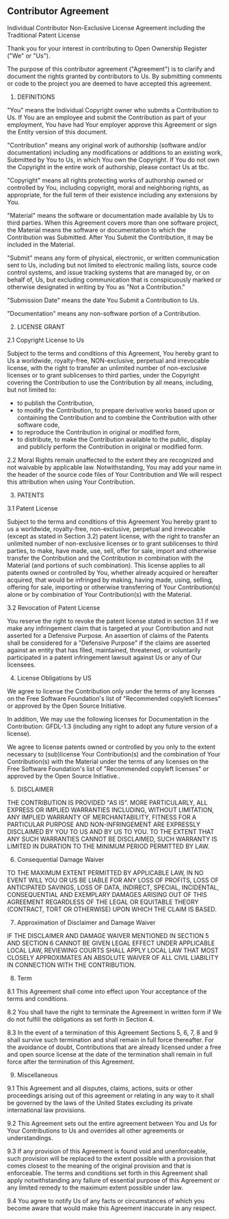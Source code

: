 ## Contributor Agreement

Individual Contributor Non-Exclusive License Agreement including the Traditional Patent License 

Thank you for your interest in contributing to Open Ownership Register ("We" or "Us").

The purpose of this contributor agreement ("Agreement") is to clarify and document the rights granted by contributors to Us. By submitting comments or code to the project you are deemed to have accepted this agreement. 

1. DEFINITIONS

"You" means the Individual Copyright owner who submits a Contribution to Us. If You are an employee and submit the Contribution as part of your employment, You have had Your employer approve this Agreement or sign the Entity version of this document.

"Contribution" means any original work of authorship (software and/or documentation) including any modifications or additions to an existing work, Submitted by You to Us, in which You own the Copyright. If You do not own the Copyright in the entire work of authorship, please contact Us at tbc.

"Copyright" means all rights protecting works of authorship owned or controlled by You, including copyright, moral and neighboring rights, as appropriate, for the full term of their existence including any extensions by You.

"Material" means the software or documentation made available by Us to third parties. When this Agreement covers more than one software project, the Material means the software or documentation to which the Contribution was Submitted. After You Submit the Contribution, it may be included in the Material.

"Submit" means any form of physical, electronic, or written communication sent to Us, including but not limited to electronic mailing lists, source code control systems, and issue tracking systems that are managed by, or on behalf of, Us, but excluding communication that is conspicuously marked or otherwise designated in writing by You as "Not a Contribution."

"Submission Date" means the date You Submit a Contribution to Us.

"Documentation" means any non-software portion of a Contribution.

2. LICENSE GRANT

2.1 Copyright License to Us

Subject to the terms and conditions of this Agreement, You hereby grant to Us a worldwide, royalty-free, NON-exclusive, perpetual and irrevocable license, with the right to transfer an unlimited number of non-exclusive licenses or to grant sublicenses to third parties, under the Copyright covering the Contribution to use the Contribution by all means, including, but not limited to:

* to publish the Contribution,
* to modify the Contribution, to prepare derivative works based upon or containing the Contribution and to combine the Contribution with other software code,
* to reproduce the Contribution in original or modified form,
* to distribute, to make the Contribution available to the public, display and publicly perform the Contribution in original or modified form.

2.2 Moral Rights remain unaffected to the extent they are recognized and not waivable by applicable law. Notwithstanding, You may add your name in the header of the source code files of Your Contribution and We will respect this attribution when using Your Contribution.

3. PATENTS

3.1 Patent License

Subject to the terms and conditions of this Agreement You hereby grant to us a worldwide, royalty-free, non-exclusive, perpetual and irrevocable (except as stated in Section 3.2) patent license, with the right to transfer an unlimited number of non-exclusive licenses or to grant sublicenses to third parties, to make, have made, use, sell, offer for sale, import and otherwise transfer the Contribution and the Contribution in combination with the Material (and portions of such combination). This license applies to all patents owned or controlled by You, whether already acquired or hereafter acquired, that would be infringed by making, having made, using, selling, offering for sale, importing or otherwise transferring of Your Contribution(s) alone or by combination of Your Contribution(s) with the Material.

3.2 Revocation of Patent License

You reserve the right to revoke the patent license stated in section 3.1 if we make any infringement claim that is targeted at your Contribution and not asserted for a Defensive Purpose. An assertion of claims of the Patents shall be considered for a "Defensive Purpose" if the claims are asserted against an entity that has filed, maintained, threatened, or voluntarily participated in a patent infringement lawsuit against Us or any of Our licensees.

4. License Obligations by US

We agree to license the Contribution only under the terms of any licenses on the Free Software Foundation's list of "Recommended copyleft licenses" or approved by the Open Source Initiative.

In addition, We may use the following licenses for Documentation in the Contribution: GFDL-1.3 (including any right to adopt any future version of a license).

We agree to license patents owned or controlled by you only to the extent necessary to (sub)license Your Contribution(s) and the combination of Your Contribution(s) with the Material under the terms of any licenses on the Free Software Foundation's list of "Recommended copyleft licenses" or approved by the Open Source Initiative..

5. DISCLAIMER

THE CONTRIBUTION IS PROVIDED "AS IS". MORE PARTICULARLY, ALL EXPRESS OR IMPLIED WARRANTIES INCLUDING, WITHOUT LIMITATION, ANY IMPLIED WARRANTY OF MERCHANTABILITY, FITNESS FOR A PARTICULAR PURPOSE AND NON-INFRINGEMENT ARE EXPRESSLY DISCLAIMED BY YOU TO US AND BY US TO YOU. TO THE EXTENT THAT ANY SUCH WARRANTIES CANNOT BE DISCLAIMED, SUCH WARRANTY IS LIMITED IN DURATION TO THE MINIMUM PERIOD PERMITTED BY LAW.

6. Consequential Damage Waiver

TO THE MAXIMUM EXTENT PERMITTED BY APPLICABLE LAW, IN NO EVENT WILL YOU OR US BE LIABLE FOR ANY LOSS OF PROFITS, LOSS OF ANTICIPATED SAVINGS, LOSS OF DATA, INDIRECT, SPECIAL, INCIDENTAL, CONSEQUENTIAL AND EXEMPLARY DAMAGES ARISING OUT OF THIS AGREEMENT REGARDLESS OF THE LEGAL OR EQUITABLE THEORY (CONTRACT, TORT OR OTHERWISE) UPON WHICH THE CLAIM IS BASED.

7. Approximation of Disclaimer and Damage Waiver

IF THE DISCLAIMER AND DAMAGE WAIVER MENTIONED IN SECTION 5 AND SECTION 6 CANNOT BE GIVEN LEGAL EFFECT UNDER APPLICABLE LOCAL LAW, REVIEWING COURTS SHALL APPLY LOCAL LAW THAT MOST CLOSELY APPROXIMATES AN ABSOLUTE WAIVER OF ALL CIVIL LIABILITY IN CONNECTION WITH THE CONTRIBUTION.

8. Term

8.1 This Agreement shall come into effect upon Your acceptance of the terms and conditions.

8.2 You shall have the right to terminate the Agreement in written form if We do not fulfill the obligations as set forth in Section 4.

8.3 In the event of a termination of this Agreement Sections 5, 6, 7, 8 and 9 shall survive such termination and shall remain in full force thereafter. For the avoidance of doubt, Contributions that are already licensed under a free and open source license at the date of the termination shall remain in full force after the termination of this Agreement.

9. Miscellaneous

9.1 This Agreement and all disputes, claims, actions, suits or other proceedings arising out of this agreement or relating in any way to it shall be governed by the laws of the United States excluding its private international law provisions.

9.2 This Agreement sets out the entire agreement between You and Us for Your Contributions to Us and overrides all other agreements or understandings.

9.3 If any provision of this Agreement is found void and unenforceable, such provision will be replaced to the extent possible with a provision that comes closest to the meaning of the original provision and that is enforceable. The terms and conditions set forth in this Agreement shall apply notwithstanding any failure of essential purpose of this Agreement or any limited remedy to the maximum extent possible under law.

9.4 You agree to notify Us of any facts or circumstances of which you become aware that would make this Agreement inaccurate in any respect.

